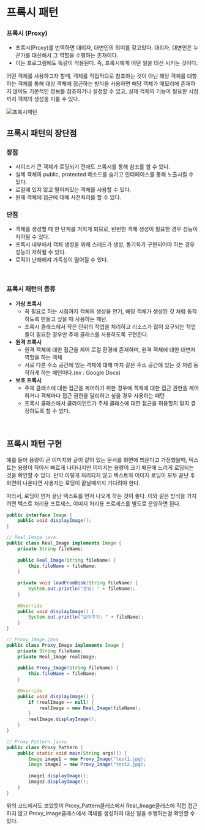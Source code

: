 # 프록시 패턴

### 프록시 (Proxy)
- 프록시(Proxy)를 번역하면 대리자, 대변인의 의미를 갖고있다. 대리자, 대변인은 누군가를 대신해서 그 역할을 수행하는 존재이다.
- 이는 프로그램에도 똑같이 적용된다. 즉, 프록시에게 어떤 일을 대신 시키는 것이다.

어떤 객체를 사용하고자 할때, 객체를 직접적으로 참조하는 것이 아닌 해당 객체를 대항하는 객체를 통해 대상 객체에 접근하는 방식을 사용하면 해당 객체가 메모리에 존재하지 않아도 기본적인 정보를 참조하거나 설정할 수 있고, 실제 객체의 기능이 필요한 시점까지 객체의 생성을 미룰 수 있다.

![프록시패턴](./image/proxy.png)

## 프록시 패턴의 장단점

### 장점
- 사이즈가 큰 객체가 로딩되기 전에도 프록시를 통해 참조를 할 수 있다.
- 실제 객체의 public, protected 메소드를 숨기고 인터페이스를 통해 노출시킬 수 있다.
- 로컬에 있지 않고 떨어져있는 객체를 사용할 수 있다.
- 원래 객체에 접근에 대해 사전처리를 할 수 있다.

### 단점
- 객체를 생성할 때 한 단계를 거치게 되므로, 빈번한 객체 생성이 필요한 경우 성능이 저하될 수 있다.
- 프록시 내부에서 객체 생성을 위해 스레드가 생성, 동기화가 구현되어야 하는 경우 성능이 저하될 수 있다.
- 로직이 난해해져 가독성이 떨어질 수 있다.

<br>

### 프록시 패턴의 종류

- **가상 프록시**
  - 꼭 필요로 하는 시점까지 객체의 생성을 연기, 해당 객체가 생성된 것 처럼 동작하도록 만들고 싶을 때 사용하는 패턴.
  - 프록시 클래스에서 작은 단위의 작업을 처리하고 리소스가 많이 요구되는 작업들이 필요한 경우만 주체 클래스를 사용하도록 구현한다.
- **원격 프록시**
  - 원격 객체에 대한 접근을 제어 로컬 환경에 존재하며, 원격 객체에 대한 대변자 역할을 하는 객체
  - 서로 다른 주소 공간에 있는 객체에 대해 마치 같은 주소 공간에 있는 것 처럼 동작하게 하는 패턴이다.(ex : Google Docs)
- **보호 프록시**
  - 주체 클래스에 대한 접근을 제어하기 위한 경우에 객체에 대한 접근 권한을 제어하거나 객체마다 접근 권한을 달리하고 싶을 경우 사용하는 패턴
  - 프록시 클래스에서 클라이언트가 주체 클래스에 대한 접근을 허용할지 말지 결정하도록 할 수 있다.

<br>

## 프록시 패턴 구현

예를 들어 용량이 큰 이미지와 글이 같이 있는 문서를 화면에 띄운다고 가정했을때, 텍스트는 용량이 작아서 빠르게 나타나지만 이미지는 용량이 크기 때문에 느리게 로딩되는 것을 확인할 수 있다. 만약 이렇게 처리되지 않고 텍스트와 이미지 로딩이 모두 끝난 후 화면이 나온다면 사용자는 로딩이 끝날때까지 기다려야 한다.  

따라서, 로딩이 먼저 끝난 텍스트를 먼저 나오게 하는 것이 좋다. 이와 같은 방식을 가지려면 텍스트 처리용 프로세스, 이미지 처리용 프로세스를 별도로 운영하면 된다.

```java
public interface Image {
    public void displayImage();
}
```
```java
// Real_Image.java
public class Real_Image implements Image {
	private String fileName;
    
    public Real_Image(String fileName) {
    	this.fileName = fileName;
    }
    
    private void loadFromDisk(String fileName) {
    	System.out.println("로딩: " + fileName);
    }
    
    @Override
    public void displayImage() {
        System.out.println("보여주기: " + fileName);
    }
}
```
```java
// Proxy_Image.java
public class Proxy_Image implements Image {
    private String fileName;
    private Real_Image realImage;
    
    public Proxy_Image(String fileName) {
    	this.fileName = fileName;
    }
    
    @Override
    public void displayImage() {
    	if (realImage == null) {
        	realImage = new Real_Image(fileName);
        }
        realImage.displayImage();
    }
}
```
```java
// Proxy_Pattern.javva
public class Proxy_Pattern {
    public static void main(String args[]) {
        Image image1 = new Proxy_Image("test1.jpg);
        Image image2 = new Proxy_Image("test2.jpg);
        
        image1.displayImage();
        image2.displayImage();
    }
}
```
위의 코드에서도 보았듯이 Proxy_Pattern클래스에서 Real_Image클래스에 직접 접근하지 않고 Proxy_Image클래스에서 객체를 생성하여 대신 일을 수행하는걸 확인할 수 있다.